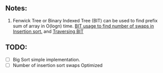 ## Notes:
1. Fenwick Tree or Binary Indexed Tree (BIT) can be used to find prefix sum of array in O(logn) time. [BIT usage to find number of swaps in Insertion sort.](/insertionSortSwapCounter) and [Traversing BIT](GeneralCode/andInt)
## TODO:
- [ ] Big Sort simple implementation.
- [ ] Number of insertion sort swaps Optimized